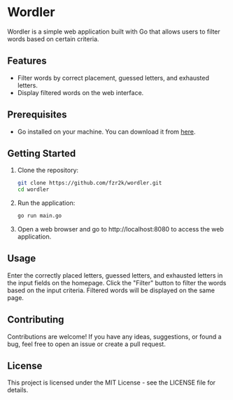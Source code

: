 # Wordler

Wordler is a simple web application built with Go that allows users to filter words based on certain criteria.

## Features

- Filter words by correct placement, guessed letters, and exhausted letters.
- Display filtered words on the web interface.

## Prerequisites

- Go installed on your machine. You can download it from [here](https://golang.org/dl/).

## Getting Started

1. Clone the repository:

   ```bash
   git clone https://github.com/fzr2k/wordler.git
   cd wordler

2. Run the application:
   ```bash
   go run main.go

3. Open a web browser and go to http://localhost:8080 to access the web application.

## Usage
Enter the correctly placed letters, guessed letters, and exhausted letters in the input fields on the homepage.
Click the "Filter" button to filter the words based on the input criteria.
Filtered words will be displayed on the same page.

## Contributing
Contributions are welcome! If you have any ideas, suggestions, or found a bug, feel free to open an issue or create a pull request.

## License
This project is licensed under the MIT License - see the LICENSE file for details.

